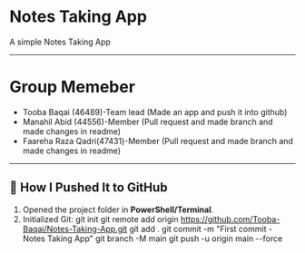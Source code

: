 # Notes Taking App

A simple Notes Taking App 

---

# Group Memeber
 - Tooba Baqai (46489)-Team lead (Made an app and push it into github)
 - Manahil Abid (44556)-Member (Pull request and made branch and made changes in readme)
 - Faareha Raza Qadri(47431)-Member (Pull request and made branch and made changes in readme)

---

## 📌 How I Pushed It to GitHub
1. Opened the project folder in **PowerShell/Terminal**.  
2. Initialized Git:
   git init
   git remote add origin https://github.com/Tooba-Baqai/Notes-Taking-App.git
   git add .
   git commit -m "First commit - Notes Taking App"
   git branch -M main
   git push -u origin main --force


